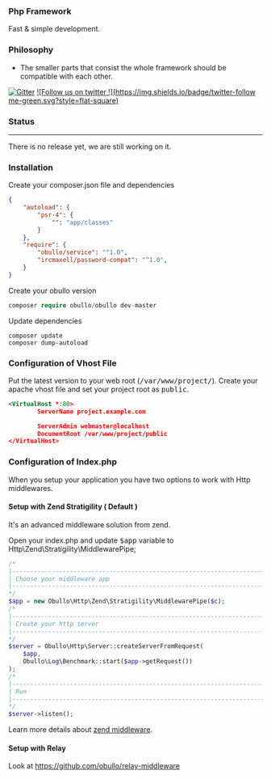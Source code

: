 
### Php Framework

Fast & simple development.

### Philosophy

* The smaller parts that consist the whole framework should be compatible with each other.

[![Gitter](https://badges.gitter.im/Join%20Chat.svg)](https://gitter.im/obullo/framework?utm_source=badge&utm_medium=badge&utm_campaign=pr-badge&utm_content=badge) [![Follow us on twitter !](https://img.shields.io/badge/twitter-follow me-green.svg?style=flat-square)](http://twitter.com/obullo)

### Status

----

There is no release yet, we are still working on it.

### Installation

Create your composer.json file and dependencies

```json
{
    "autoload": {
        "psr-4": {
            "": "app/classes"
        }
    },
    "require": {
        "obullo/service": "^1.0",
        "ircmaxell/password-compat": "^1.0",
    }
}
```

Create your obullo version

```php
composer require obullo/obullo dev-master
```

Update dependencies

```
composer update
composer dump-autoload
```

### Configuration of Vhost File

Put the latest version to your web root (<kbd>/var/www/project/</kbd>). Create your apache vhost file and set your project root as <kbd>public</kbd>.

```xml
<VirtualHost *:80>
        ServerName project.example.com

        ServerAdmin webmaster@localhost
        DocumentRoot /var/www/project/public
</VirtualHost>
```

### Configuration of Index.php

When you setup your application you have two options to work with Http middlewares.

#### Setup with Zend Stratigility ( Default )

It's an advanced middleware solution from zend.

Open your index.php and update <kbd>$app</kbd> variable to Http\Zend\Stratigility\MiddlewarePipe;

```php
/*
|--------------------------------------------------------------------------
| Choose your middleware app
|--------------------------------------------------------------------------
*/
$app = new Obullo\Http\Zend\Stratigility\MiddlewarePipe($c);
/*
|--------------------------------------------------------------------------
| Create your http server
|--------------------------------------------------------------------------
*/
$server = Obullo\Http\Server::createServerFromRequest(
    $app,
    Obullo\Log\Benchmark::start($app->getRequest())
);
/*
|--------------------------------------------------------------------------
| Run
|--------------------------------------------------------------------------
*/
$server->listen();
```

Learn more details about <a href="https://github.com/zendframework/zend-stratigility" target="_blank">zend middleware</a>.


#### Setup with Relay

Look at <a href="https://github.com/obullo/relay-middleware" target="_blank">https://github.com/obullo/relay-middleware</a>
